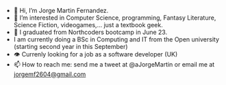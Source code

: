 - 👋 Hi, I’m Jorge Martin Fernandez.
- 👀 I’m interested in Computer Science, programming, Fantasy Literature, Science Fiction, videogames,... just a textbook geek.   
- 🌱 I graduated from Northcoders bootcamp in June 23.
- I am currently doing a BSc in Computing and IT from the Open university (starting second year in this September)  
- 👁️ Currenly looking for a job as a software developer (UK) 
- 📫 How to reach me: send me a tweet at @aJorgeMartin or email me at jorgemf2604@gmail.com

<!---
jorgemf2604/jorgemf2604 is a ✨ special ✨ repository because its `README.md` (this file) appears on your GitHub profile.
You can click the Preview link to take a look at your changes.
--->
